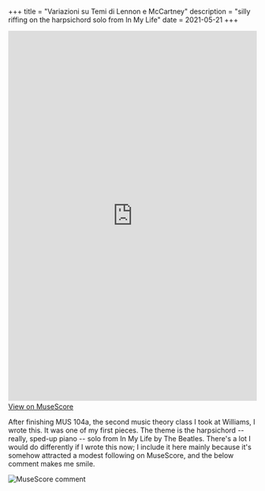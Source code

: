 +++
title = "Variazioni su Temi di Lennon e McCartney"
description = "silly riffing on the harpsichord solo from In My Life"
date = 2021-05-21
+++

<iframe width="100%" height="750" src="https://musescore.com/user/33684233/scores/8089593/embed" frameborder="0" allowfullscreen allow="autoplay; fullscreen"></iframe><span><br>
<a href="https://musescore.com/user/33684233/scores/8089593/s/FafhuN" target="_blank">View on MuseScore</a></span>

After finishing MUS 104a, the second music theory class I took at Williams, I wrote this. It was one of my first pieces. The theme is the harpsichord -- really, sped-up piano -- solo from In My Life by The Beatles. There's a lot I would do differently if I wrote this now; I include it here mainly because it's somehow attracted a modest following on MuseScore, and the below comment makes me smile.

![MuseScore comment](/musescore-comment.png)


